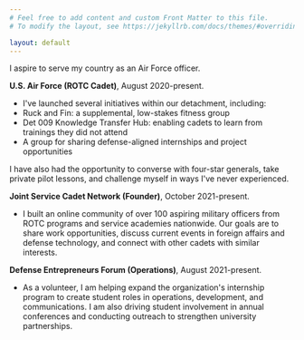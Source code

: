 ```yaml
---
# Feel free to add content and custom Front Matter to this file.
# To modify the layout, see https://jekyllrb.com/docs/themes/#overriding-theme-defaults

layout: default
---
```

I aspire to serve my country as an Air Force officer.

**U.S. Air Force (ROTC Cadet)**, August 2020-present.

- I've launched several initiatives within our detachment, including:
 - Ruck and Fin: a supplemental, low-stakes fitness group
 - Det 009 Knowledge Transfer Hub: enabling cadets to learn from trainings they did not attend
 - A group for sharing defense-aligned internships and project opportunities

I have also had the opportunity to converse with four-star generals, take private pilot lessons, and challenge myself in ways I've never experienced.

**Joint Service Cadet Network (Founder)**, October 2021-present.

- I built an online community of over 100 aspiring military officers from ROTC programs and service academies nationwide. Our goals are to share work opportunities, discuss current events in foreign affairs and defense technology, and connect with other cadets with similar interests.

**Defense Entrepreneurs Forum (Operations)**, August 2021-present.

- As a volunteer, I am helping expand the organization's internship program to create student roles in operations, development, and communications. I am also driving student involvement in annual conferences and conducting outreach to strengthen university partnerships.
